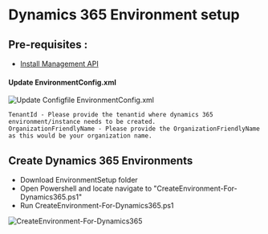 # Dynamics 365 Environment setup

## Pre-requisites :
  *	[Install Management API](https://www.powershellgallery.com/packages/Microsoft.Xrm.OnlineManagementAPI/1.1.0.9060)

#### Update EnvironmentConfig.xml

![Update Configfile EnvironmentConfig.xml](https://github.com/microsoft/BizApps-ISV-Engagement/tree/master/Images/EnvironmentSetup/ConfigFile.png)

	TenantId - Please provide the tenantid where dynamics 365 environment/instance needs to be created.
	OrganizationFriendlyName - Please provide the OrganizationFriendlyName as this would be your organization name.

## Create Dynamics 365 Environments

  *	Download EnvironmentSetup folder
  * Open Powershell and locate navigate to "CreateEnvironment-For-Dynamics365.ps1"
  * Run CreateEnvironment-For-Dynamics365.ps1

![CreateEnvironment-For-Dynamics365](https://github.com/microsoft/BizApps-ISV-Engagement/tree/master/Images/EnvironmentSetup/Run-Create-Dynamics365-Environment.png)
  